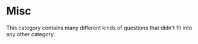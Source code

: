 # Misc

This category contains many different kinds of questions that didn't fit into any other category.